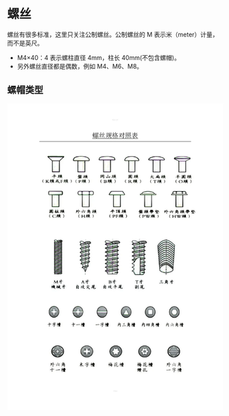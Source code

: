 # 螺丝

螺丝有很多标准，这里只关注公制螺丝。公制螺丝的 M 表示米（meter）计量，而不是英尺。

- M4×40：4 表示螺柱直径 4mm，柱长 40mm(不包含螺帽)。
- 另外螺丝直径都是偶数，例如 M4、M6、M8。


## 螺帽类型

![螺帽](./screw_img/screw_type.webp)
